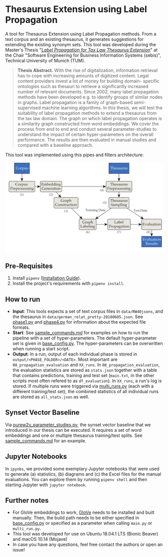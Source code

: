# Thesaurus Extension using Label Propagation
A tool for Thesaurus Extension using Label Propagation methods. From a text corpus and an existing thesaurus, it generates suggestions for extending the existing synonym sets.
This tool was developed during the Master's Thesis "[_Label Propagation for Tax Law Thesaurus Extension_](https://wwwmatthes.in.tum.de/pages/1k57iql63u5m5/Master-s-Thesis-von-Markus-Mueller)" at the Chair "Software Engineering for Business Information Systems (sebis)", Technical University of Munich (TUM).

> **Thesis Abstract.** With the rise of digitalization, information retrieval has to cope with increasing amounts of digitized content. Legal content providers invest a lot of money for building domain- specific ontologies such as thesauri to retrieve a significantly increased number of relevant documents. Since 2002, many label propagation methods have been developed e.g. to identify groups of similar nodes in graphs. Label propagation is a family of graph-based semi-supervised machine learning algorithms. In this thesis, we will test the suitability of label propagation methods to extend a thesaurus from the tax law domain. The graph on which label propagation operates is a similarity graph constructed from word embeddings. We cover the process from end to end and conduct several parameter-studies to understand the impact of certain hyper-parameters on the overall performance. The results are then evaluated in manual studies and compared with a baseline approach.

This tool was implemented using this pipes and filters architecture:

![Tool Architecture](src/docs/architecture.png)

## Pre-Requisites
1. Install `pipenv` ([Installation Guide](https://pipenv.readthedocs.io/en/latest/install/#installing-pipenv)).
2. Install the project's requirements with `pipenv install`.

## How to run
- **Input**: This tools expects a set of text corpus files in `data/RW40jsons`, and the thesaurus in `data/german_relat_pretty-20180605.json`. See [phase1.py](src/lib/phase1.py) and [phase4.py](src/lib/phase4.py) for information about the expected file formats.
- **Start**: See [sample_commands.md](src/docs/sample_commands.md) for examples on how to run the pipeline with a set of hyper-parameters. The default hyper-parameter set is given in [base_config.py](base_config.py). The hyper-parameters can be overwritten when running a start script.
- **Output**: In a run, output of each individual phase is stored in `output/<PHASE_FOLDER>/<DATE>`. Most important are `08_propagation_evaluation` and `XX_runs`. In `08_propagation_evaluation`, the evaluation statistics are stored as `stats.json` together with a table that contains predictions, training and test set (`main.txt`, in the other scripts most often refered to as `df_evaluation`). In `XX_runs`, a run's log is stored. If multiple runs were triggered via [multi_runs.py](src/multi_runs.py) (each with a different training/test set), the combined statistics of all individual runs are stored as `all_stats.json` as well.

## Synset Vector Baseline
Via [purew2v_parameter_studies.py](src/baselines/purew2v_parameter_studies.py), the synset vector baseline that we introduced in our thesis can be executed. It requires a set of word embeddings and one or multiple thesaurus training/test splits. See [sample_commands.md](src/docs/sample_commands.md) for an example.

## Jupyter Notebooks
In `ipynbs`, we provided some exemplary Jupyter notebooks that were used to generate (a) statistics, (b) diagrams and (c) the Excel files for the manual evaluations. You can explore them by running `pipenv shell` and then starting Jupyter with `jupyter notebook`.

## Further notes
- For GloVe embeddings to work, [GloVe](https://github.com/stanfordnlp/GloVe) needs to be installed and built manually. Then, the build path needs to be either specified in [base_config.py](base_config.py) or specified as a parameter when calling `main.py` or `multi_run.py`.
- This tool was developed for use on Ubuntu 18.04.1 LTS (Bionic Beaver) and macOS 10.14 (Mojave)
- In case you have any questions, feel free contact the authors or open an issue!